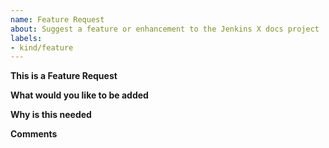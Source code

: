 ```yaml
---
name: Feature Request
about: Suggest a feature or enhancement to the Jenkins X docs project
labels:
- kind/feature
---
```

**This is a Feature Request**


**What would you like to be added**
<!-- Describe as precisely as possible how this feature/enhancement should work from the user perspective. What should be changed, etc. -->

**Why is this needed**

**Comments**
<!-- Any additional related comments that might help. Drawings/mockups would be extremely helpful (if required). -->

